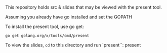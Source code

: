 This repository holds src & slides that may be viewed with the present tool.

Assuming you already have go installed and set the GOPATH

To install the present tool, use go get:

	go get golang.org/x/tools/cmd/present

To view the slides, `cd` to this directory and run `present``:
	present
